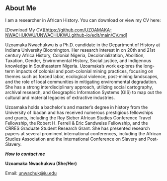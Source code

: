 ## About Me

I am a researcher in African History. You can download or view my CV here:

[Download My CV][https://github.com/UZOAMAKA-NWACHUKWU/UNWACHUKWU.github-io/edit/main/CV.md]

Uzoamaka Nwachukwu is a Ph.D. candidate in the Department of History at Indiana University Bloomington. Her research interest in on 20th and 21st century Africa History, Colonial Nigeria, Decolonialization, Abolition, Taxation, Gender, Environmental History, Social justice, and Indigenous knowledge in Southeastern Nigeria. Uzoamaka’s work explores the long-term impacts of colonial and post-colonial mining practices, focusing on themes such as forced labor, ecological violence, post-mining landscapes, and the role of local communities in mitigating environmental degradation. She has a strong interdisciplinary approach, utilizing social cartography, archival research, and Geographic Information Systems (GIS) to map out the cultural and material legacies of extractive industries.

Uzoamaka holds a bachelor's and master’s degree in history from the University of Ibadan and has received numerous prestigious fellowships and grants, including the Roy Sieber African Studies Conference Travel Fellowship, the Robert H. Ferrell & Eric Sandweiss Fellowship, and the CRRES Graduate Student Research Grant. She has presented research papers at several prominent international conferences, including the African Studies Association and the International Conference on Slavery and Post-Slavery.

***How to contact me***

**Uzoamaka Nwachukwu (She/Her)**

Email: unwachuk@iu.edu
